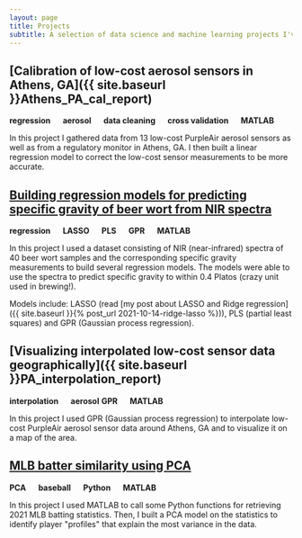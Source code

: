 ```yaml
---
layout: page
title: Projects
subtitle: A selection of data science and machine learning projects I've completed for my research lab and my course
---
```


## [Calibration of low-cost aerosol sensors in Athens, GA]({{ site.baseurl }}Athens_PA_cal_report)
**regression** &emsp; **aerosol** &emsp; **data cleaning** &emsp; **cross validation** &emsp; **MATLAB**

In this project I gathered data from 13 low-cost PurpleAir aerosol sensors as well as from a regulatory monitor in Athens, GA. I then built a linear regression model to correct the low-cost sensor measurements to be more accurate.

## [Building regression models for predicting specific gravity of beer wort from NIR spectra]()

**regression** &emsp; **LASSO** &emsp; **PLS** &emsp; **GPR** &emsp; **MATLAB**

In this project I used a dataset consisting of NIR (near-infrared) spectra of 40 beer wort samples and the corresponding specific gravity measurements to build several regression models. The models were able to use the spectra to predict specific gravity to within 0.4 Platos (crazy unit used in brewing!).

Models include: LASSO (read [my post about LASSO and Ridge regression]({{ site.baseurl }}{% post_url 2021-10-14-ridge-lasso %})), PLS (partial least squares) and GPR (Gaussian process regression).

## [Visualizing interpolated low-cost sensor data geographically]({{ site.baseurl }}PA_interpolation_report)

**interpolation** &emsp; **aerosol** **GPR** &emsp; **MATLAB**

In this project I used GPR (Gaussian process regression) to interpolate low-cost PurpleAir aerosol sensor data around Athens, GA and to visualize it on a map of the area.

## [MLB batter similarity using PCA]()

**PCA** &emsp; **baseball** &emsp; **Python** &emsp; **MATLAB**

In this project I used MATLAB to call some Python functions for retrieving 2021 MLB batting statistics. Then, I built a PCA model on the statistics to identify player "profiles" that explain the most variance in the data.